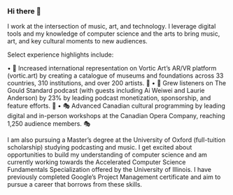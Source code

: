 ### Hi there 👋  

I work at the intersection of music, art, and technology. I leverage digital tools and my knowledge of computer science and the arts to bring music, art, and key cultural moments to new audiences.

Select experience highlights include:

• 🎨 Increased international representation on Vortic Art’s AR/VR platform (vortic.art) by creating a catalogue of museums and foundations across 33 countries, 310 institutions, and over 200 artists. 🎨
• 🎤 Grew listeners on The Gould Standard podcast (with guests including Ai Weiwei and Laurie Anderson) by 23% by leading podcast monetization, sponsorship, and feature efforts. 🎤
• 🎭 Advanced Canadian cultural programming by leading digital and in-person workshops at the Canadian Opera Company, reaching 1,250 audience members. 🎭

I am also pursuing a Master’s degree at the University of Oxford (full-tuition scholarship) studying podcasting and music. I get excited about opportunities to build my understanding of computer science and am currently working towards the Accelerated Computer Science Fundamentals Specialization offered by the University of Illinois. I have previously completed Google’s Project Management certificate and aim to pursue a career that borrows from these skills.

<!--
**christinesutcliffe/christinesutcliffe** is a ✨ _special_ ✨ repository because its `README.md` (this file) appears on your GitHub profile.

Here are some ideas to get you started:

- 🔭 I’m currently working on ...
- 🌱 I’m currently learning ...
- 👯 I’m looking to collaborate on ...
- 🤔 I’m looking for help with ...
- 💬 Ask me about ...
- 📫 How to reach me: ...
- 😄 Pronouns: ...
- ⚡ Fun fact: ...
-->
